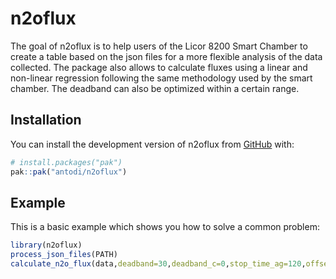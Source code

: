 
# n2oflux

<!-- badges: start -->
<!-- badges: end -->

The goal of n2oflux is to help users of the Licor 8200 Smart Chamber to create a table based on the json files for a more flexible analysis of the data collected. The package also allows to calculate fluxes using a linear and non-linear regression following the same methodology used by the smart chamber. The deadband can also be optimized within a certain range.

## Installation

You can install the development version of n2oflux from [GitHub](https://github.com/) with:

``` r
# install.packages("pak")
pak::pak("antodi/n2oflux")
```

## Example

This is a basic example which shows you how to solve a common problem:

``` r
library(n2oflux)
process_json_files(PATH)
calculate_n2o_flux(data,deadband=30,deadband_c=0,stop_time_ag=120,offset_k="json",opt_db="no",use_json_parameters=0)
```

